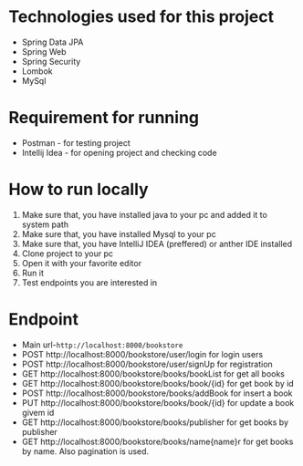 <h1>Technologies used for this project</h1>
<ul>
  <li>Spring Data JPA</li>
  <li>Spring Web</li>
  <li>Spring Security</li>
  <li>Lombok</li>
  <li>MySql</li>
</ul>

<h1>Requirement for running</h1>
<ul>
<li>Postman - for testing project</1li>
<li>Intellij Idea - for opening project and checking code</li>
</ul>

<h1>How to run locally</h1>
<ol>
  <li>Make sure that, you have installed java to your pc and added it to system path</li>
  <li>Make sure that, you have installed Mysql to your pc</li>
  <li>Make sure that, you have IntelliJ IDEA (preffered) or anther IDE installed</li>
  <li>Clone project to your pc</li>
  <li>Open it with your favorite editor</li>
  <li>Run it</li>
  <li>Test endpoints you are interested in</li>
</ol>
 
 <h1>Endpoint</h1>
 <ul>
  <li>Main url-<code>http://localhost:8000/bookstore</code></li>
  <li>POST <a>http://localhost:8000/bookstore/user/login</a> for login users</li>
  <li>POST <a>http://localhost:8000/bookstore/user/signUp</a> for registration</li>
  <li>GET <a>http://localhost:8000/bookstore/books/bookList</a> for get all books</li>
  <li>GET <a>http://localhost:8000/bookstore/books/book/{id}</a> for get book by id</li>
  <li>POST <a>http://localhost:8000/bookstore/books/addBook</a> for insert a book</li>
  <li>PUT <a>http://localhost:8000/bookstore/books/book/{id}</a> for update a book givem id</li>
  <li>GET <a>http://localhost:8000/bookstore/books/publisher</a> for get books by publisher</li>
  <li>GET <a>http://localhost:8000/bookstore/books/name{name}r</a> for get books by name. Also pagination is used.</li>
 </ul>




